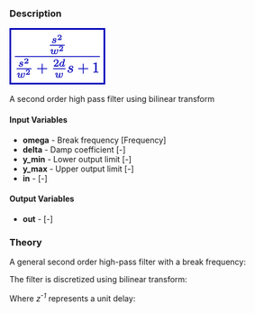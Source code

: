 ### Description
![SignalHP2Filter picture](SignalHP2Filter.svg)

A second order high pass filter using bilinear transform

#### Input Variables
* **omega** - Break frequency [Frequency]
* **delta** - Damp coefficient [-]
* **y_min** - Lower output limit [-]
* **y_max** - Upper output limit [-]
* **in** -  [-]

#### Output Variables
* **out** -  [-]

### Theory
A general second order high-pass filter with a break frequency:
<!---EQUATION out = \dfrac{\dfrac{s^2}{\omega^2}}{\dfrac{s^2}{\omega^2} + \dfrac{2\delta}{\omega}s + 1} in--->

The filter is discretized using bilinear transform:
<!---EQUATION s\leftarrow {\dfrac {2}{T}}{\dfrac {1-z^{-1}}{1+z^{-1}}} --->

Where <i>z<sup>-1</sup></i> represents a unit delay:

<!---EQUATION z^{-1}x(t) = x(t-\Delta t) --->

